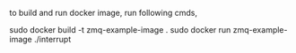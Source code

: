 to build and run docker image, run following cmds,

sudo docker build -t zmq-example-image .
sudo docker run zmq-example-image ./interrupt
